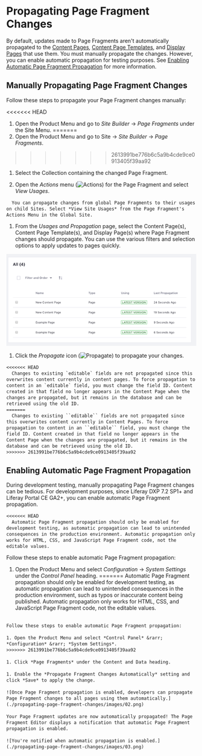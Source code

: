 # Propagating Page Fragment Changes

By default, updates made to Page Fragments aren't automatically propagated to the [Content Pages](../../creating-pages/content-pages-overview.md), [Content Page Templates](../../creating-pages/creating-a-page-template.md), and [Display Pages](./creating-a-display-page-template.md) that use them. You must manually propagate the changes. However, you can enable automatic propagation for testing purposes. See [Enabling Automatic Page Fragment Propagation](#enabling-automatic-page-fragment-propagation) for more information.

## Manually Propagating Page Fragment Changes

Follow these steps to propagate your Page Fragment changes manually:

<<<<<<< HEAD
1. Open the Product Menu and go to *Site Builder* &rarr; *Page Fragments* under the Site Menu.
=======
1. Open the Product Menu and go to Site &rarr; *Site Builder* &rarr; *Page Fragments*.
>>>>>>> 2613991be776b6c5a9b4cde9ce0913405f39aa92

1. Select the Collection containing the changed Page Fragment.

1. Open the *Actions* menu (![Actions](../../../images/icon-actions.png)) for the Page Fragment and select *View Usages*.

  ```note::
    You can propagate changes from global Page Fragments to their usages on child Sites. Select *View Site Usages* from the Page Fragment's Actions Menu in the Global Site.
  ```

1. From the *Usages and Propagation* page, select the Content Page(s), Content Page Template(s), and Display Page(s) where Page Fragment changes should propagate. You can use the various filters and selection options to apply updates to pages quickly.

  ![Viewing the Usages and Propagation page.](./propagating-page-fragment-changes/images/01.png)

1. Click the *Propagate* icon (![Propagate](../../../../images/icon-propagate.png)) to propagate your changes.

```note::
<<<<<<< HEAD
  Changes to existing `editable` fields are not propagated since this overwrites content currently in content pages. To force propagation to content in an `editable` field, you must change the field ID. Content created in that field no longer appears in the Content Page when the changes are propagated, but it remains in the database and can be retrieved using the old ID.
=======
  Changes to existing ``editable`` fields are not propagated since this overwrites content currently in Content Pages. To force propagation to content in an ``editable`` field, you must change the field ID. Content created in that field no longer appears in the Content Page when the changes are propagated, but it remains in the database and can be retrieved using the old ID.
>>>>>>> 2613991be776b6c5a9b4cde9ce0913405f39aa92
```

## Enabling Automatic Page Fragment Propagation

During development testing, manually propagating Page Fragment changes can be tedious. For development purposes, since Liferay DXP 7.2 SP1+ and Liferay Portal CE GA2+, you can enable automatic Page Fragment propagation.

```note::
<<<<<<< HEAD
  Automatic Page Fragment propagation should only be enabled for development testing, as automatic propagation can lead to unintended consequences in the production environment. Automatic propagation only works for HTML, CSS, and JavaScript Page Fragment code, not the editable values.
```

<!-- I think we need to spell out the unintended consequences. This is way too vague. It's not enough to convince me not to do it in production anyway. Let's not be authoritarian about it; let's be informative instead. -->

Follow these steps to enable automatic Page Fragment propagation:

1. Open the Product Menu and select *Configuration* &rarr; *System Settings* under the *Control Panel* heading.
=======
  Automatic Page Fragment propagation should only be enabled for development testing, as automatic propagation can lead to unintended consequences in the production environment, such as typos or inaccurate content being published. Automatic propagation only works for HTML, CSS, and JavaScript Page Fragment code, not the editable values.
```

Follow these steps to enable automatic Page Fragment propagation:

1. Open the Product Menu and select *Control Panel* &rarr; *Configuration* &rarr; *System Settings*.
>>>>>>> 2613991be776b6c5a9b4cde9ce0913405f39aa92

1. Click *Page Fragments* under the Content and Data heading.

1. Enable the *Propagate Fragment Changes Automatically* setting and click *Save* to apply the change.

![Once Page Fragment propagation is enabled, developers can propagate Page Fragment changes to all pages using them automatically.](./propagating-page-fragment-changes/images/02.png)

Your Page Fragment updates are now automatically propagated! The Page Fragment Editor displays a notification that automatic Page Fragment propagation is enabled.

![You're notified when automatic propagation is enabled.](./propagating-page-fragment-changes/images/03.png)
